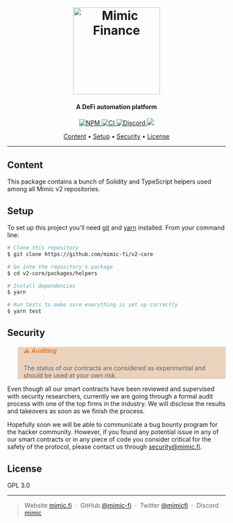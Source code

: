 <h1 align="center">
  <a href="https://mimic.fi"><img src="https://www.mimic.fi/logo.png" alt="Mimic Finance" width="200"></a> 
</h1>

<h4 align="center">A DeFi automation platform</h4>

<p align="center">
  <a href="https://badge.fury.io/js/@mimic-fi%2Fv2-helpers">
    <img src="https://badge.fury.io/js/@mimic-fi%2Fv2-helpers.svg" alt="NPM">
  </a>
  <a href="https://github.com/mimic-fi/v2-core/actions/workflows/ci.yml">
    <img src="https://github.com/mimic-fi/v2-core/actions/workflows/ci.yml/badge.svg" alt="CI">
  </a>
  <a href="https://discord.mimic.fi">
    <img alt="Discord" src="https://img.shields.io/discord/989984112397922325">
  </a>
  <a href="./LICENSE">
    <img src="https://img.shields.io/badge/license-GLP_3.0-green">
  </a>
</p>

<p align="center">
  <a href="#content">Content</a> •
  <a href="#setup">Setup</a> •
  <a href="#security">Security</a> •
  <a href="#license">License</a>
</p>

---

## Content 

This package contains a bunch of Solidity and TypeScript helpers used among all Mimic v2 repositories.

## Setup

To set up this project you'll need [git](https://git-scm.com) and [yarn](https://classic.yarnpkg.com) installed. 
From your command line:

```bash
# Clone this repository
$ git clone https://github.com/mimic-fi/v2-core

# Go into the repository's package
$ cd v2-core/packages/helpers

# Install dependencies
$ yarn

# Run tests to make sure everything is set up correctly
$ yarn test
```

## Security

<blockquote style="background: rgba(197,127,66,0.34); border: #ffffff6b; text: #f5fffa">
  <h5 style="color: rgba(225,111,12,0.82)">⚠️ Auditing</h5>
  <p>The status of our contracts are considered as experimental and should be used at your own risk.</p>
</blockquote>

Even though all our smart contracts have been reviewed and supervised with security researchers, currently we are going
through a formal audit process with one of the top firms in the industry. We will disclose the results and takeovers as 
soon as we finish the process.

Hopefully soon we will be able to communicate a bug bounty program for the hacker community. However, if you found any 
potential issue in any of our smart contracts or in any piece of code you consider critical for the safety of the 
protocol, please contact us through <a href="mailto:security@mimic.fi">security@mimic.fi</a>.

## License

GPL 3.0

---

> Website [mimic.fi](https://mimic.fi) &nbsp;&middot;&nbsp;
> GitHub [@mimic-fi](https://github.com/mimic-fi) &nbsp;&middot;&nbsp;
> Twitter [@mimicfi](https://twitter.com/mimicfi) &nbsp;&middot;&nbsp;
> Discord [mimic](https://discord.mimic.fi)
